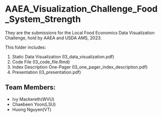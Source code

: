 # AAEA_Visualization_Challenge_Food_System_Strength
They are the submissions for the Local Food Economics Data Visualization Challenge, hold by AAEA and USDA AMS, 2023.

This folder includes: 
1. Static Data Visualization (I3_data_visualization.pdf)
2. Code File (I3_code_file.Rmd)
3. Index Description One-Pager (I3_one_pager_index_description.pdf)
4. Presentation (I3_presentation.pdf)

## Team Members:
- Ivy Mackereth(WVU)
- Chaebeen Yoon(LSU)
- Huong Nguyen(VT) 
